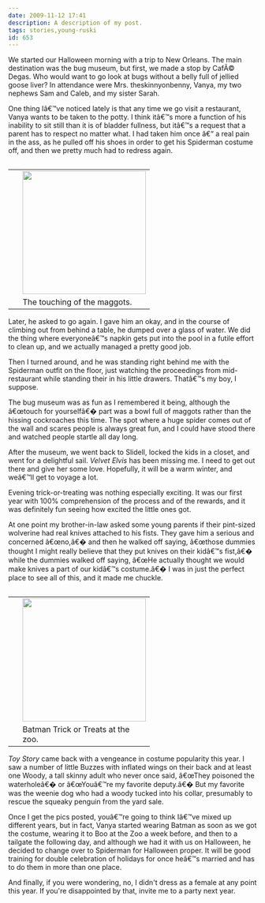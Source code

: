 ```yaml
---
date: 2009-11-12 17:41
description: A description of my post.
tags: stories,young-ruski
id: 653
---
```

We started our Halloween morning with a trip to New Orleans.  The main destination was the bug museum, but first, we made a stop by CafÃ© Degas.  Who would want to go look at bugs without a belly full of jellied goose liver?  In attendance were Mrs. theskinnyonbenny, Vanya, my two nephews Sam and Caleb, and my sister Sarah.

One thing Iâ€™ve noticed lately is that any time we go visit a restaurant, Vanya wants to be taken to the potty.  I think itâ€™s more a function of his inability to sit still than it is of bladder fullness, but itâ€™s a request that a parent has to respect no matter what.  I had taken him once â€“ a real pain in the ass, as he pulled off his shoes in order to get his Spiderman costume off, and then we pretty much had to redress again.
<!--more-->
<table cellpadding="2" align="right"><tr><td width="5" rowspan="2"><spacer type="block" width="5" height="1"></td><td width="250" ><img src="http://theskinnyonbenny.com/img/gal/058%20-%20Halloween%202009/resIMG_0970.JPG" width="250px"></td></tr><tr><td class="caption" width="250">The touching of the maggots.</td></tr></table>

Later, he asked to go again.  I gave him an okay, and in the course of climbing out from behind a table, he dumped over a glass of water.  We did the thing where everyoneâ€™s napkin gets put into the pool in a futile effort to clean up, and we actually managed a pretty good job.

Then I turned around, and he was standing right behind me with the Spiderman outfit on the floor, just watching the proceedings from mid-restaurant while standing their in his little drawers.  Thatâ€™s my boy, I suppose.

The bug museum was as fun as I remembered it being, although the â€œtouch for yourselfâ€� part was a bowl full of maggots rather than the hissing cockroaches this time.  The spot where a huge spider comes out of the wall and scares people is always great fun, and I could have stood there and watched people startle all day long.

After the museum, we went  back to Slidell, locked the kids in a closet, and went for a delightful sail.  <i>Velvet Elvis</i> has been missing me.  I need to get out there and give her some love.  Hopefully, it will be a warm winter, and weâ€™ll get to voyage a lot.

Evening trick-or-treating was nothing especially exciting.  It was our first year with 100% comprehension of the process and of the rewards, and it was definitely fun seeing how excited the little ones got.

At one point my brother-in-law asked some young parents if their pint-sized wolverine had real knives attached to his fists.  They gave him a serious and concerned â€œno,â€� and then he walked off saying, â€œthose dummies thought I might really believe that they put knives on their kidâ€™s fist,â€� while the dummies walked off saying, â€œHe actually thought we would make knives a part of our kidâ€™s costume.â€�  I was in just the perfect place to see all of this, and it made me chuckle.

<table cellpadding="2" align="right"><tr><td width="5" rowspan="2"><spacer type="block" width="5" height="1"></td><td width="250" ><img src="http://theskinnyonbenny.com/img/gal/058%20-%20Halloween%202009/resIMG_0909.JPG" width="250px"></td></tr><tr><td class="caption" width="250">Batman Trick or Treats at the zoo.</td></tr></table>

<i>Toy Story</i> came back with a vengeance in costume popularity this year.  I saw a number of little Buzzes with inflated wings on their back and at least one Woody, a tall skinny adult who never once said, â€œThey poisoned the waterholeâ€� or â€œYouâ€™re my favorite deputy.â€�  But my favorite was the weenie dog who had a woody tucked into his collar, presumably to rescue the squeaky penguin from the yard sale.

Once I get the pics posted, youâ€™re going to think Iâ€™ve mixed up different years, but in fact, Vanya started wearing Batman as soon as we got the costume, wearing it to Boo at the Zoo a week before, and then to a tailgate the following day, and although we had it with us on Halloween, he decided to change over to Spiderman for Halloween proper.  It will be good training for double celebration of holidays for once heâ€™s married and has to do them in more than one place.

And finally, if you were wondering, no, I didn't dress as a female at any point this year.  If you're disappointed by that, invite me to a party next year.


